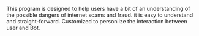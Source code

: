 This program is designed to help users have a bit of an understanding of the possible dangers of internet scams and fraud.
it is easy to understand and straight-forward. Customized to personilze the interaction between user and Bot.
